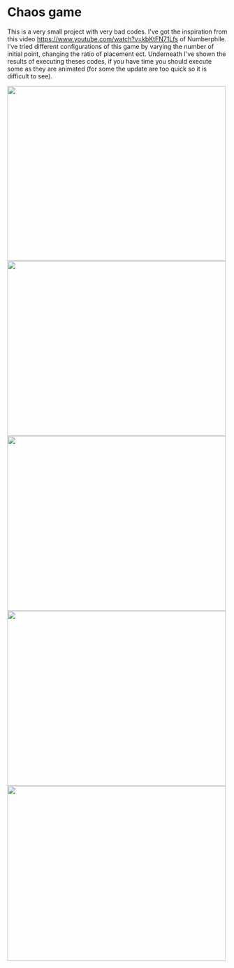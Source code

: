 # Chaos game

This is a very small project with very bad codes. I've got the inspiration from this video https://www.youtube.com/watch?v=kbKtFN71Lfs of Numberphile.
I've tried different configurations of this game by varying the number of initial point, changing the ratio of placement ect. Underneath 
I've shown the results of executing theses codes, if you have time you should execute some as they are animated (for some the update are too quick so it is difficult to see).

<img src="https://github.com/Doivssel/Chaos-game/assets/172904759/dd0c7a2b-c177-4432-b003-ea0c429df707" width="500" height="400">


<img src="https://github.com/Doivssel/Chaos-game/assets/172904759/6361f610-3db2-45a7-9434-12785827cc71" width="500" height="400">


<img src="https://github.com/Doivssel/Chaos-game/assets/172904759/452b6177-f6ec-4ef8-b9ac-12c4f76a3406" width="500" height="400">


<img src="https://github.com/Doivssel/Chaos-game/assets/172904759/145a0ff0-0005-4ec2-8dde-ccc4c76362ec" width="500" height="400">


<img src="https://github.com/Doivssel/Chaos-game/assets/172904759/d549d6dd-9191-4a46-8d12-8f83c9ecd836" width="500" height="400">
